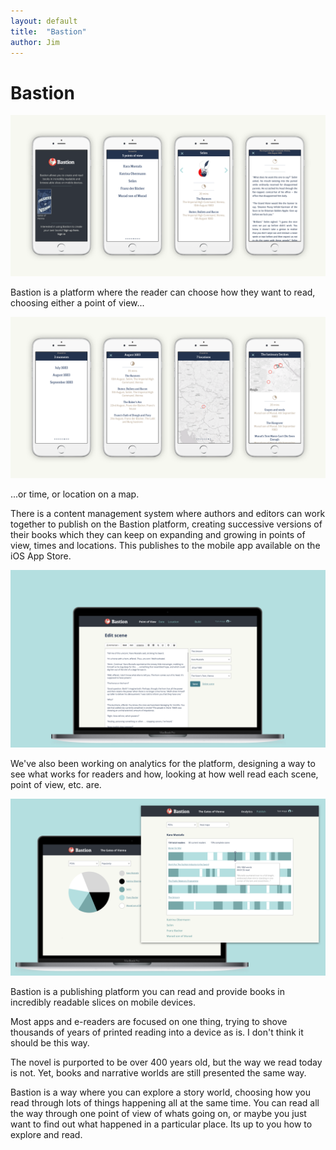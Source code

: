 ```yaml
---
layout: default
title:  "Bastion"
author: Jim
---
```


# Bastion

![](assets/images/bastion-screens1.png)

Bastion is a platform where the reader can choose how they want to read, choosing either a point of view...

![](assets/images/bastion-screens2.png)

...or time, or location on a map.

There is a content management system where authors and editors can work together to publish on the Bastion platform, creating successive versions of their books which they can keep on expanding and growing in points of view, times and locations. This publishes to the mobile app available on the iOS App Store.

![](assets/images/bastion-admin1.png)

We've also been working on analytics for the platform, designing a way to see what works for readers and how, looking at how well read each scene, point of view, etc. are.

![](assets/images/bastion-admin2.png)

Bastion is a publishing platform you can read and provide books in incredibly readable slices on mobile devices.

Most  apps and e-readers are focused on one thing, trying to shove thousands  of years of printed reading into a device as is. I don't think it should  be this way.

The novel is purported to be over 400 years old, but  the way we read today is not. Yet, books and narrative worlds are still  presented the same way.

Bastion is a way where you can explore a  story world, choosing how you read through lots of things happening all  at the same time. You can read all the way through one point of view of  whats going on, or maybe you just want to find out what happened in a  particular place. Its up to you how to explore and read.
